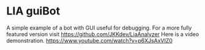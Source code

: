 # LIA guiBot
A simple example of a bot with GUI useful for debugging. 
For a more fully featured version visit https://github.com/JKKdev/LiaAnalyzer 
Here is a video demonstration.
https://www.youtube.com/watch?v=p6XJsAxVIZ0

